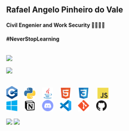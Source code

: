 <!-- ****************************************** Bio ******************************************** -->
<h2> Rafael Angelo Pinheiro do Vale </h2>
<h4> Civil Engenier and Work Security 👷🏻👷🏻</h4>
<h4> #NeverStopLearning</h4>
<br>
<!-- ****************************************** Stats ******************************************** -->

<left>
  <a href="#">
  <img height="180em" src="https://github-readme-stats.vercel.app/api/?username=rafaelangelopv&show_icons=true&title_color=fff&icon_color=79ff97&text_color=9f9f9f&bg_color=151515"/>

<!-- ****************************************** Most languages ******************************************** -->

  </tr>
    <td><p align="left"><a href="#"><img width="400px" src="https://github-readme-stats.vercel.app/api/top-langs?username=rafaelangelopv&layout=compact&&show_icons=true&title_color=fff&icon_color=79ff97&text_color=9f9f9f&bg_color=151515" /></a></p>
    </td>
  <tr>
</left>

<br>

<!-- ****************************************** Tools & Languages ******************************************** -->

<div>
<img src="./assets/c++.png" width="30px">&ensp;&ensp;
<img src="./assets/python.svg" width="30px">&ensp;&ensp;
<img src="./assets/java.svg" width="30px">&ensp;&ensp;
<img src="./assets/html5.svg" width="30px">&ensp;&ensp;
<img src="./assets/css3.svg" width="30px"> &ensp;&ensp;
<img src="./assets/javascript.svg" width="30px">&ensp;&ensp;
<br>
<img src="./assets/windows.svg" width="30px">&ensp;&ensp;
<img src="./assets/notion.png" width="30px">&ensp;&ensp;
<img src="./assets/discord.svg" width="30px">&ensp;&ensp;
<img src="./assets/vscode.svg" width="30px">&ensp;&ensp;
<img src="./assets/git.svg" width="30px">&ensp;&ensp;
<img src="./assets/github.svg" width="30px">&ensp;&ensp;

</div>

<br>

<!-- ****************************************** Contacts ******************************************** -->

<div>
  <a href = "mailto:rafaelangelopv@gmail.com"><img src="https://img.shields.io/badge/-Gmail-%23333?style=for-the-badge&logo=gmail&logoColor=white" target="_blank"></a>
  <a href="https://www.linkedin.com/in/rafaelangelopv" target="_blank"><img src="https://img.shields.io/badge/-LinkedIn-%230077B5?style=for-the-badge&logo=linkedin&logoColor=white" target="_blank"></a> 
 </div>
